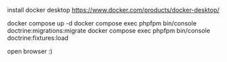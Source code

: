 install docker desktop https://www.docker.com/products/docker-desktop/

docker compose up -d
docker compose exec phpfpm bin/console doctrine:migrations:migrate
docker compose exec phpfpm bin/console doctrine:fixtures:load

open browser :)